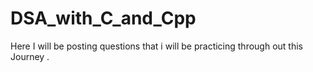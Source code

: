 # DSA_with_C_and_Cpp

Here I will be posting  questions that i will be practicing through out this Journey .
